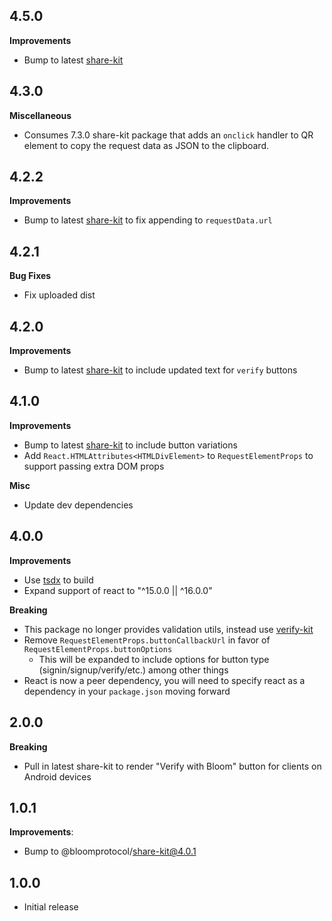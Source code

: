 ## 4.5.0

**Improvements**

- Bump to latest [share-kit](https://github.com/hellobloom/attestations-ts/tree/master/packages/share-kit)

## 4.3.0

**Miscellaneous**

- Consumes 7.3.0 share-kit package that adds an `onclick` handler to QR element to copy the request data as JSON to the clipboard.

## 4.2.2

**Improvements**

- Bump to latest [share-kit](https://github.com/hellobloom/attestations-ts/tree/master/packages/share-kit) to fix appending to `requestData.url`

## 4.2.1

**Bug Fixes**

- Fix uploaded dist

## 4.2.0

**Improvements**

- Bump to latest [share-kit](https://github.com/hellobloom/attestations-ts/tree/master/packages/share-kit) to include updated text for `verify` buttons

## 4.1.0

**Improvements**

- Bump to latest [share-kit](https://github.com/hellobloom/attestations-ts/tree/master/packages/share-kit) to include button variations
- Add `React.HTMLAttributes<HTMLDivElement>` to `RequestElementProps` to support passing extra DOM props

**Misc**

- Update dev dependencies

## 4.0.0

**Improvements**

- Use [tsdx](https://github.com/palmerhq/tsdx) to build
- Expand support of react to "^15.0.0 || ^16.0.0"

**Breaking**

- This package no longer provides validation utils, instead use [verify-kit](https://github.com/hellobloom/verify-kit)
- Remove `RequestElementProps.buttonCallbackUrl` in favor of `RequestElementProps.buttonOptions`
  - This will be expanded to include options for button type (signin/signup/verify/etc.) among other things
- React is now a peer dependency, you will need to specify react as a dependency in your `package.json` moving forward

## 2.0.0

**Breaking**

- Pull in latest share-kit to render "Verify with Bloom" button for clients on Android devices

## 1.0.1

**Improvements**:

- Bump to @bloomprotocol/share-kit@4.0.1

## 1.0.0

- Initial release

